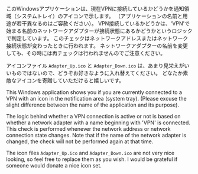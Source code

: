 このWindowsアプリケーションは、現在VPNに接続しているかどうかを通知領域（システムトレイ）のアイコンで示します。
（アプリケーションの名前と用途が若干異なるのはご容赦ください）。
VPN接続しているかどうかは、'VPN'で始まる名前のネットワークアダプターが接続状態にあるかどうかというロジックで判定しています。
このチェックはネットワークアドレスまたはネットワーク接続状態が変わったときに行われます。
ネットワークアダプターの名前を変更しても、その時には再チェックは行われませんのでご注意ください。

アイコンファイル `Adapter_Up.ico` と `Adapter_Down.ico` は、あまり見栄えがいいものではないので、どうぞお好きなように入れ替えてください。
どなたか素敵なアイコンを寄贈していただけると嬉しいです。

This Windows application shows you if you are currently connected to a VPN with an icon in the notification area (system tray).
(Please excuse the slight difference between the name of the application and its purpose).

The logic behind whether a VPN connection is active or not is based on whether a network adapter with a name beginning with 'VPN' is connected.
This check is performed whenever the network address or network connection state changes.
Note that if the name of the network adapter is changed, the check will not be performed again at that time.

The icon files `Adapter_Up.ico` and `Adapter_Down.ico` are not very nice looking, so feel free to replace them as you wish.
I would be grateful if someone would donate a nice icon set.
